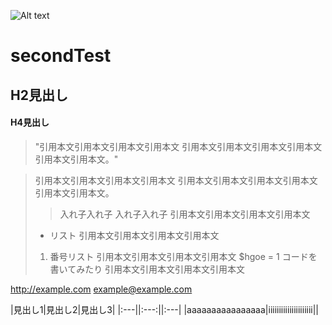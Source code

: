 ![Alt text](https://github.githubassets.com/images/modules/logos_page/Octocat.png)

# secondTest
## H2見出し
#### H4見出し

> "引用本文引用本文引用本文引用本文
引用本文引用本文引用本文引用本文引用本文引用本文。"

> 引用本文引用本文引用本文引用本文
> 引用本文引用本文引用本文引用本文引用本文引用本文。
> > 入れ子入れ子
> > 入れ子入れ子
> 引用本文引用本文引用本文引用本文
> * リスト
> 引用本文引用本文引用本文引用本文
> 1. 番号リスト
> 引用本文引用本文引用本文引用本文
> $hgoe = 1 コードを書いてみたり
> 引用本文引用本文引用本文引用本文

<http://example.com>
<example@example.com>

[yahoo]:  http://search.yahoo.com/  "Yahoo Search"



|見出し1|見出し2|見出し3|
|:---||:---:||:---|
|aaaaaaaaaaaaaaaa|iiiiiiiiiiiiiiiiiiiii||
